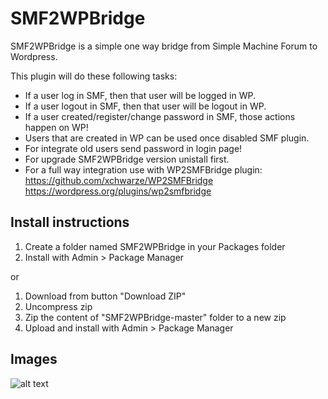 SMF2WPBridge
====

SMF2WPBridge is a simple one way bridge from Simple Machine Forum to Wordpress.

This plugin will do these following tasks:

* If a user log in SMF, then that user will be logged in WP.
* If a user logout in SMF, then that user will be logout in WP.
* If a user created/register/change password in SMF, those actions happen on WP! 
* Users that are created in WP can be used once disabled SMF plugin.
* For integrate old users send password in login page!
* For upgrade SMF2WPBridge version unistall first.
* For a full way integration use with WP2SMFBridge plugin:
	https://github.com/xchwarze/WP2SMFBridge
	https://wordpress.org/plugins/wp2smfbridge


Install instructions
-----------
1) Create a folder named SMF2WPBridge in your Packages folder
2) Install with Admin > Package Manager 

or

1) Download from button "Download ZIP"
2) Uncompress zip
3) Zip the content of "SMF2WPBridge-master" folder to a new zip
4) Upload and install with Admin > Package Manager

Images
-----------

![alt text](http://oi60.tinypic.com/qp5wmw.jpg "SMF2WPBridge - Settings")
